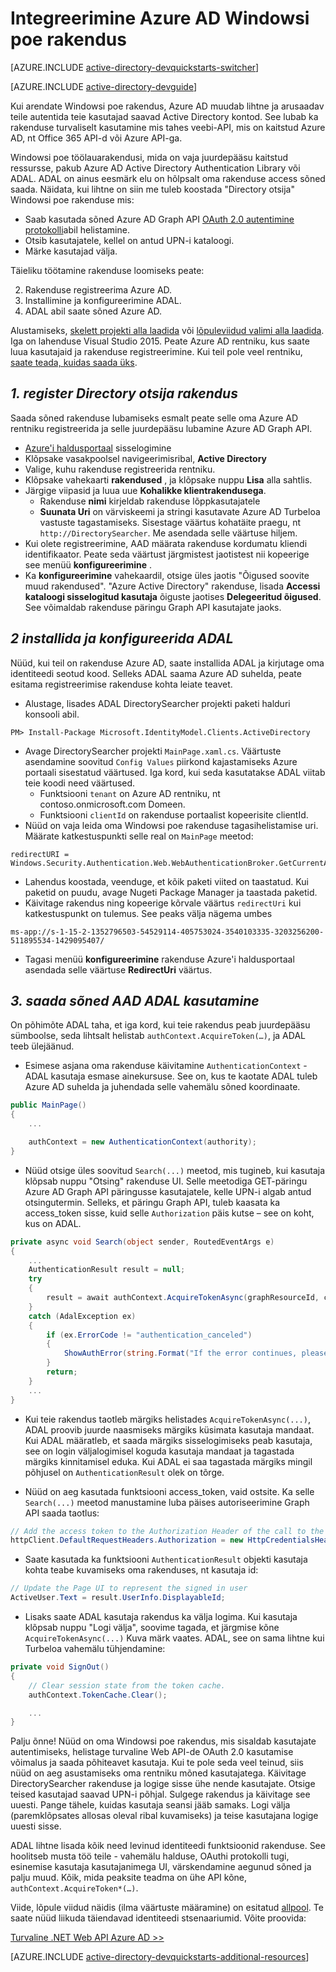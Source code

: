 <properties
    pageTitle="Azure AD Windowsi poe alustamine | Microsoft Azure'i"
    description="Kuidas luua Windowsi poe rakendus, mis ühendab Azure AD jaoks Logi sisse ja Azure AD helistab kaitstud API-de OAuthi abil."
    services="active-directory"
    documentationCenter="windows"
    authors="dstrockis"
    manager="mbaldwin"
    editor=""/>

<tags
    ms.service="active-directory"
    ms.workload="identity"
    ms.tgt_pltfrm="mobile-windows-store"
    ms.devlang="dotnet"
    ms.topic="article"
    ms.date="09/16/2016"
    ms.author="dastrock"/>


# <a name="integrate-azure-ad-with-a-windows-store-app"></a>Integreerimine Azure AD Windowsi poe rakendus

[AZURE.INCLUDE [active-directory-devquickstarts-switcher](../../includes/active-directory-devquickstarts-switcher.md)]

[AZURE.INCLUDE [active-directory-devguide](../../includes/active-directory-devguide.md)]

Kui arendate Windowsi poe rakendus, Azure AD muudab lihtne ja arusaadav teile autentida teie kasutajad saavad Active Directory kontod.  See lubab ka rakenduse turvaliselt kasutamine mis tahes veebi-API, mis on kaitstud Azure AD, nt Office 365 API-d või Azure API-ga.

Windowsi poe töölauarakendusi, mida on vaja juurdepääsu kaitstud ressursse, pakub Azure AD Active Directory Authentication Library või ADAL.  ADAL on ainus eesmärk elu on hõlpsalt oma rakenduse access sõned saada.  Näidata, kui lihtne on siin me tuleb koostada "Directory otsija" Windowsi poe rakenduse mis:

-   Saab kasutada sõned Azure AD Graph API [OAuth 2.0 autentimine protokolli](https://msdn.microsoft.com/library/azure/dn645545.aspx)abil helistamine.
-   Otsib kasutajatele, kellel on antud UPN-i kataloogi.
-   Märke kasutajad välja.

Täieliku töötamine rakenduse loomiseks peate:

2. Rakenduse registreerima Azure AD.
3. Installimine ja konfigureerimine ADAL.
5. ADAL abil saate sõned Azure AD.

Alustamiseks, [skelett projekti alla laadida](https://github.com/AzureADQuickStarts/NativeClient-WindowsStore/archive/skeleton.zip) või [lõpuleviidud valimi alla laadida](https://github.com/AzureADQuickStarts/NativeClient-WindowsStore/archive/complete.zip).  Iga on lahenduse Visual Studio 2015.  Peate Azure AD rentniku, kus saate luua kasutajaid ja rakenduse registreerimine.  Kui teil pole veel rentniku, [saate teada, kuidas saada üks](active-directory-howto-tenant.md).

## <a name="1-register-the-directory-searcher-application"></a>*1. register Directory otsija rakendus*
Saada sõned rakenduse lubamiseks esmalt peate selle oma Azure AD rentniku registreerida ja selle juurdepääsu lubamine Azure AD Graph API.

-   [Azure'i haldusportaal](https://manage.windowsazure.com) sisselogimine
-   Klõpsake vasakpoolsel navigeerimisribal, **Active Directory**
-   Valige, kuhu rakenduse registreerida rentniku.
-   Klõpsake vahekaarti **rakendused** , ja klõpsake nuppu **Lisa** alla sahtlis.
-   Järgige viipasid ja luua uue **Kohalikke klientrakendusega**.
    -   Rakenduse **nimi** kirjeldab rakenduse lõppkasutajatele
    -   **Suunata Uri** on värviskeemi ja stringi kasutavate Azure AD Turbeloa vastuste tagastamiseks.  Sisestage väärtus kohatäite praegu, nt `http://DirectorySearcher`.  Me asendada selle väärtuse hiljem.
-   Kui olete registreerimine, AAD määrata rakenduse kordumatu kliendi identifikaator.  Peate seda väärtust järgmistest jaotistest nii kopeerige see menüü **konfigureerimine** .
- Ka **konfigureerimine** vahekaardil, otsige üles jaotis "Õigused soovite muud rakendused".  "Azure Active Directory" rakenduse, lisada **Accessi kataloogi sisselogitud kasutaja** õiguste jaotises **Delegeeritud õigused**.  See võimaldab rakenduse päringu Graph API kasutajate jaoks.

## <a name="2-install--configure-adal"></a>*2 installida ja konfigureerida ADAL*
Nüüd, kui teil on rakenduse Azure AD, saate installida ADAL ja kirjutage oma identiteedi seotud kood.  Selleks ADAL saama Azure AD suhelda, peate esitama registreerimise rakenduse kohta leiate teavet.
-   Alustage, lisades ADAL DirectorySearcher projekti paketi halduri konsooli abil.

```
PM> Install-Package Microsoft.IdentityModel.Clients.ActiveDirectory
```

-   Avage DirectorySearcher projekti `MainPage.xaml.cs`.  Väärtuste asendamine soovitud `Config Values` piirkond kajastamiseks Azure portaali sisestatud väärtused.  Iga kord, kui seda kasutatakse ADAL viitab teie koodi need väärtused.
    -   Funktsiooni `tenant` on Azure AD rentniku, nt contoso.onmicrosoft.com Domeen.
    -   Funktsiooni `clientId` on rakenduse portaalist kopeerisite clientId.
-   Nüüd on vaja leida oma Windowsi poe rakenduse tagasihelistamise uri.  Määrate katkestuspunkti selle real on `MainPage` meetod:

```
redirectURI = Windows.Security.Authentication.Web.WebAuthenticationBroker.GetCurrentApplicationCallbackUri();
```
- Lahendus koostada, veenduge, et kõik paketi viited on taastatud.  Kui paketid on puudu, avage Nugeti Package Manager ja taastada paketid.
- Käivitage rakendus ning kopeerige kõrvale väärtus `redirectUri` kui katkestuspunkt on tulemus.  See peaks välja nägema umbes

```
ms-app://s-1-15-2-1352796503-54529114-405753024-3540103335-3203256200-511895534-1429095407/
```

- Tagasi menüü **konfigureerimine** rakenduse Azure'i haldusportaal asendada selle väärtuse **RedirectUri** väärtus.  

## <a name="3--use-adal-to-get-tokens-from-aad"></a>*3. saada sõned AAD ADAL kasutamine*
On põhimõte ADAL taha, et iga kord, kui teie rakendus peab juurdepääsu sümboolse, seda lihtsalt helistab `authContext.AcquireToken(…)`, ja ADAL teeb ülejäänud.  

-   Esimese asjana oma rakenduse käivitamine `AuthenticationContext` -ADAL kasutaja esmase ainekursuse.  See on, kus te kaotate ADAL tuleb Azure AD suhelda ja juhendada selle vahemälu sõned koordinaate.

```C#
public MainPage()
{
    ...

    authContext = new AuthenticationContext(authority);
}
```

- Nüüd otsige üles soovitud `Search(...)` meetod, mis tugineb, kui kasutaja klõpsab nuppu "Otsing" rakenduse UI.  Selle meetodiga GET-päringu Azure AD Graph API päringusse kasutajatele, kelle UPN-i algab antud otsingutermin.  Selleks, et päringu Graph API, tuleb kaasata ka access_token sisse, kuid selle `Authorization` päis kutse – see on koht, kus on ADAL.

```C#
private async void Search(object sender, RoutedEventArgs e)
{
    ...
    AuthenticationResult result = null;
    try
    {
        result = await authContext.AcquireTokenAsync(graphResourceId, clientId, redirectURI, new PlatformParameters(PromptBehavior.Auto, false));
    }
    catch (AdalException ex)
    {
        if (ex.ErrorCode != "authentication_canceled")
        {
            ShowAuthError(string.Format("If the error continues, please contact your administrator.\n\nError: {0}\n\nError Description:\n\n{1}", ex.ErrorCode, ex.Message));
        }
        return;
    }
    ...
}
```
- Kui teie rakendus taotleb märgiks helistades `AcquireTokenAsync(...)`, ADAL proovib juurde naasmiseks märgiks küsimata kasutaja mandaat.  Kui ADAL määratleb, et saada märgiks sisselogimiseks peab kasutaja, see on login väljalogimisel koguda kasutaja mandaat ja tagastada märgiks kinnitamisel eduka.  Kui ADAL ei saa tagastada märgiks mingil põhjusel on `AuthenticationResult` olek on tõrge.

- Nüüd on aeg kasutada funktsiooni access_token, vaid ostsite.  Ka selle `Search(...)` meetod manustamine luba päises autoriseerimine Graph API saada taotlus:

```C#
// Add the access token to the Authorization Header of the call to the Graph API, and call the Graph API.
httpClient.DefaultRequestHeaders.Authorization = new HttpCredentialsHeaderValue("Bearer", result.AccessToken);

```
- Saate kasutada ka funktsiooni `AuthenticationResult` objekti kasutaja kohta teabe kuvamiseks oma rakenduses, nt kasutaja id:

```C#
// Update the Page UI to represent the signed in user
ActiveUser.Text = result.UserInfo.DisplayableId;
```
- Lisaks saate ADAL kasutaja rakendus ka välja logima.  Kui kasutaja klõpsab nuppu "Logi välja", soovime tagada, et järgmise kõne `AcquireTokenAsync(...)` Kuva märk vaates.  ADAL, see on sama lihtne kui Turbeloa vahemälu tühjendamine:

```C#
private void SignOut()
{
    // Clear session state from the token cache.
    authContext.TokenCache.Clear();

    ...
}
```

Palju õnne! Nüüd on oma Windowsi poe rakendus, mis sisaldab kasutajate autentimiseks, helistage turvaline Web API-de OAuth 2.0 kasutamise võimalus ja saada põhiteavet kasutaja.  Kui te pole seda veel teinud, siis nüüd on aeg asustamiseks oma rentniku mõned kasutajatega.  Käivitage DirectorySearcher rakenduse ja logige sisse ühe nende kasutajate.  Otsige teised kasutajad saavad UPN-i põhjal.  Sulgege rakendus ja käivitage see uuesti.  Pange tähele, kuidas kasutaja seansi jääb samaks.  Logi välja (paremklõpsates allosas oleval ribal kuvamiseks) ja teise kasutajana logige uuesti sisse.

ADAL lihtne lisada kõik need levinud identiteedi funktsioonid rakenduse.  See hoolitseb musta töö teile - vahemälu halduse, OAuthi protokolli tugi, esinemise kasutaja kasutajanimega UI, värskendamine aegunud sõned ja palju muud.  Kõik, mida peaksite teadma on ühe API kõne, `authContext.AcquireToken*(…)`.

Viide, lõpule viidud näidis (ilma väärtuste määramine) on esitatud [allpool](https://github.com/AzureADQuickStarts/NativeClient-WindowsStore/archive/complete.zip).  Te saate nüüd liikuda täiendavad identiteedi stsenaariumid.  Võite proovida:

[Turvaline .NET Web API Azure AD >>](active-directory-devquickstarts-webapi-dotnet.md)

[AZURE.INCLUDE [active-directory-devquickstarts-additional-resources](../../includes/active-directory-devquickstarts-additional-resources.md)]

